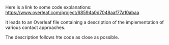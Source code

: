 Here is a link to some code explanations:
https://www.overleaf.com/project/68594a0d7048aaf77a10abaa

It leads to an Overleaf file containing a description of the implementation of various contact approaches.

The description follows hte code as close as possible. 
